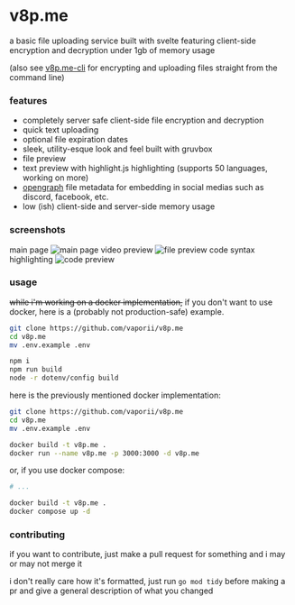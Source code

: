 # v8p.me

a basic file uploading service built with svelte featuring client-side encryption and decryption under 1gb of memory usage

(also see [v8p.me-cli](https://github.com/vaporii/v8p.me-cli/) for encrypting and uploading files straight from the command line)

### features

- completely server safe client-side file encryption and decryption
- quick text uploading
- optional file expiration dates
- sleek, utility-esque look and feel built with gruvbox
- file preview
- text preview with highlight.js highlighting (supports 50 languages, working on more)
- [opengraph](https://ogp.me/) file metadata for embedding in social medias such as discord, facebook, etc.
- low (ish) client-side and server-side memory usage

### screenshots

main page
![main page](https://github.com/user-attachments/assets/d12ca950-364a-4179-b002-7d4f46e6e4f6)
video preview
![file preview](https://github.com/user-attachments/assets/629cc696-b0b9-4e97-8159-a98f230945c6)
code syntax highlighting
![code preview](https://github.com/user-attachments/assets/da9a4331-54f4-4a49-a543-241591846d31)

### usage

~~while i'm working on a docker implementation,~~ if you don't want to use docker, here is a (probably not production-safe) example.

```bash
git clone https://github.com/vaporii/v8p.me
cd v8p.me
mv .env.example .env

npm i
npm run build
node -r dotenv/config build
```

here is the previously mentioned docker implementation:

```bash
git clone https://github.com/vaporii/v8p.me
cd v8p.me
mv .env.example .env

docker build -t v8p.me .
docker run --name v8p.me -p 3000:3000 -d v8p.me
```

or, if you use docker compose:

```bash
# ...

docker build -t v8p.me .
docker compose up -d
```

### contributing

if you want to contribute, just make a pull request for something and i may or may not merge it

i don't really care how it's formatted, just run `go mod tidy` before making a pr and give a general description of what you changed
